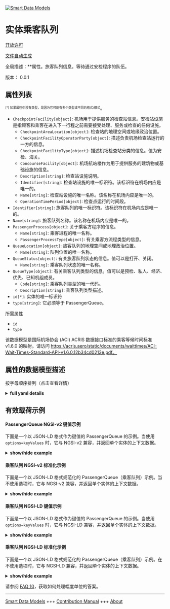 <!-- 10-Header -->  
[![Smart Data Models](https://smartdatamodels.org/wp-content/uploads/2022/01/SmartDataModels_logo.png "Logo")](https://smartdatamodels.org)  
实体乘客队列  
======<!-- /10-Header -->  
<!-- 15-License -->  
[开放许可](https://github.com/smart-data-models//dataModel.ACRIS/blob/master/PassengerQueue/LICENSE.md)  
[文件自动生成](https://docs.google.com/presentation/d/e/2PACX-1vTs-Ng5dIAwkg91oTTUdt8ua7woBXhPnwavZ0FxgR8BsAI_Ek3C5q97Nd94HS8KhP-r_quD4H0fgyt3/pub?start=false&loop=false&delayms=3000#slide=id.gb715ace035_0_60)  
<!-- /15-License -->  
<!-- 20-Description -->  
全局描述：**属性。旅客队列信息。等待通过安检程序的队伍。  
版本： 0.0.1  
<!-- /20-Description -->  
<!-- 30-PropertiesList -->  

## 属性列表  

<sup><sub>[*] 如果属性中没有类型，是因为它可能有多个类型或不同的格式/模式</sub></sup>。  
- `CheckpointFacility[object]`: 机场用于提供服务的检查站信息。安检站设施是指顾客和乘客在进入下一行程之前需要接受处理、服务或检查的任何设施。  	- `CheckpointAreaLocation[object]`: 检查站的地理空间或地缘政治位置。    
	- `CheckpointFacilityOperatorParty[object]`: 描述负责机场检查站运行的一方的信息。    
	- `CheckpointFacilityType[object]`: 描述机场检查站分类的信息。值为安检、海关。    
	- `ConcourseFacility[object]`: 机场航站楼作为用于提供服务的建筑物或基础设施的信息。    
	- `Description[string]`: 检查站设施说明。    
	- `Identifier[string]`: 检查站设施的唯一标识符。该标识符在机场内应是唯一的。    
	- `Name[string]`: 检查站设施的唯一名称。该名称在机场内应是唯一的。    
	- `OperationTimePeriod[object]`: 检查点运行的时间段。    
- `Identifier[string]`: 旅客队列的唯一标识符。该标识符在机场内应是唯一的。  - `Name[string]`: 旅客队列名称。该名称在机场内应是唯一的。  - `PassengerProcess[object]`: 关于乘客方程序的信息。  	- `Name[string]`: 乘客进程的唯一名称。    
	- `PassengerProcessType[object]`: 有关乘客方流程类型的信息。    
- `QueueLocation[object]`: 旅客队列的地理空间或地理政治位置。  	- `Name[string]`: 队列位置的唯一名称。    
- `QueueStatus[object]`: 有关旅客队列状态的信息。值可以是打开、关闭。  	- `Name[string]`: 乘客队列状态的唯一名称。    
- `QueueType[object]`: 有关乘客队列类型的信息。值可以是预检、私人、经济、优先、已知机组成员。  	- `Code[string]`: 乘客队列类型的唯一代码。    
	- `Description[string]`: 乘客队列类型描述。    
- `id[*]`: 实体的唯一标识符  - `type[string]`: 它必须等于 PassengerQueue。  <!-- /30-PropertiesList -->  
<!-- 35-RequiredProperties -->  
所需属性  
- `id`  - `type`  <!-- /35-RequiredProperties -->  
<!-- 40-RequiredProperties -->  
该数据模型是国际机场协会 (ACI) ACRIS 数据接口标准的乘客等候时间标准 v1.6.0 的映射。请访问 https://acris.aero/static/documents/waittimes/ACI-Wait-Times-Standard-API-v1.6.0.12b34cd0213e.pdf。  
<!-- /40-RequiredProperties -->  
<!-- 50-DataModelHeader -->  
## 属性的数据模型描述  
按字母顺序排列（点击查看详情）  
<!-- /50-DataModelHeader -->  
<!-- 60-ModelYaml -->  
<details><summary><strong>full yaml details</strong></summary>    
```yaml  
PassengerQueue:    
  description: Property. Information about the Passenger Party Queue. A line of people waiting to pass through the security checkpoint process.    
  properties:    
    CheckpointFacility:    
      description: 'Information about a Checkpoint in an Airport used to provide services. A Checkpoint facility is any facility where customers and passengers turn up and need to be processed, serviced or screened before proceeding to the next stage of their journey. '    
      properties:    
        CheckpointAreaLocation:    
          description: The geospatial or geopolitical location of a Checkpoint.    
          properties:    
            AirportElevation:    
              description: 'The height of an Airport, above sea level.'    
              properties:    
                AirportElevationUnitOfMeasurement:    
                  description: The unit of measure of the height of an Airport above sea level (FT for foot or M for metre).    
                  properties:    
                    Name:    
                      description: The name of the unit of measure for an Airport elevation above sea level.    
                      type: string    
                      x-ngsi:    
                        type: Property    
                  type: object    
                  x-ngsi:    
                    type: Property    
                Name:    
                  description: The name of an Airport elevation above sea level.    
                  type: string    
                  x-ngsi:    
                    type: Property    
                Value:    
                  description: The value of an Airport elevation above sea level.    
                  type: number    
                  x-ngsi:    
                    type: Property    
              type: object    
              x-ngsi:    
                type: Property    
            Latitude:    
              description: Coordinate of the latitude of the checkpoint area location.    
              type: number    
              x-ngsi:    
                type: Property    
            Longitude:    
              description: Coordinate of the longitude of the checkpoint area location.    
              type: number    
              x-ngsi:    
                type: Property    
            Name:    
              description: Unique name for geospatial or geopolitical location of a Checkpoint Area Location.    
              type: string    
              x-ngsi:    
                type: Property    
            Srid:    
              description: 'A Spatial Reference System Identifier (SRID), to identify the spatial coordinate system definitions'    
              type: number    
              x-ngsi:    
                type: Property    
            ZoneAreaLocation:    
              description: The geospatial or geopolitical location of a Queuing Zone in a Terminal.    
              properties:    
                Name:    
                  description: Unique name for the Zone Area Location.    
                  type: string    
                  x-ngsi:    
                    type: Property    
                TerminalAreaLocation:    
                  description: The geospatial or geopolitical location of an Airport Terminal building.    
                  properties:    
                    AirportLocation:    
                      description: The geospatial or geopolitical location of an Airport.    
                      properties:    
                        Latitude:    
                        Longitude:    
                        Name:    
                        Srid:    
                      type: object    
                      x-ngsi:    
                        type: Property    
                    Name:    
                      description: Unique name for the Terminal Area Location.    
                      type: string    
                      x-ngsi:    
                        type: Property    
                  type: object    
                  x-ngsi:    
                    type: Property    
              type: object    
              x-ngsi:    
                type: Property    
          type: object    
          x-ngsi:    
            type: Property    
        CheckpointFacilityOperatorParty:    
          description: Information that describes the Party responsible for the operation of a Checkpoint in an Airport.    
          properties:    
            Name:    
              description: Unique name of the Operator Party for the Checkpoint Facility.    
              type: string    
              x-ngsi:    
                type: Property    
          type: object    
          x-ngsi:    
            type: Property    
        CheckpointFacilityType:    
          description: 'Information that describes the classification for a Checkpoint in an Airport. Values are: Security Screening, Customs.'    
          properties:    
            Code:    
              description: Unique code for the Checkpoint Facility Type.    
              type: string    
              x-ngsi:    
                type: Property    
            Description:    
              description: Description of the Checkpoint Facility Type.    
              type: string    
              x-ngsi:    
                type: Property    
          type: object    
          x-ngsi:    
            type: Property    
        ConcourseFacility:    
          description: Information about an Airport Concourse as buildings or infrastructure used to provide services.    
          properties:    
            Identifier:    
              description: Unique identifier for the Concourse Facility.    
              type: string    
              x-ngsi:    
                type: Property    
            Name:    
              description: Unique name for the Concourse Facility.    
              type: string    
              x-ngsi:    
                type: Property    
            TerminalFacility:    
              description: Information about an Airport Terminal as buildings or infrastructure used to provide services.    
              properties:    
                AirportFacility:    
                  description: Information about an Airport as buildings or infrastructure used to provide services.    
                  properties:    
                    IataCode:    
                      description: Three character IATA code for the Airport.    
                      type: string    
                      x-ngsi:    
                        type: Property    
                    IcaoCode:    
                      description: Four character ICAO code for the Airport.    
                      type: string    
                      x-ngsi:    
                        type: Property    
                    Name:    
                      description: Common name of the Airport.    
                      type: string    
                      x-ngsi:    
                        type: Property    
                  type: object    
                  x-ngsi:    
                    type: Property    
                Identifier:    
                  description: Unique identifier for the Terminal Facility.    
                  type: string    
                  x-ngsi:    
                    type: Property    
                Name:    
                  description: Unique name for the Terminal Facility.    
                  type: string    
                  x-ngsi:    
                    type: Property    
              type: object    
              x-ngsi:    
                type: Property    
          type: object    
          x-ngsi:    
            type: Property    
        Description:    
          description: Description of the Checkpoint Facility.    
          type: string    
          x-ngsi:    
            type: Property    
        Identifier:    
          description: Unique identifier for the Checkpoint Facility. The identifier should be unique within an Airport.    
          type: string    
          x-ngsi:    
            type: Property    
        Name:    
          description: Unique name for the Checkpoint Facility. The name should be unique within an Airport.    
          type: string    
          x-ngsi:    
            type: Property    
        OperationTimePeriod:    
          description: The time period over which the Checkpoint is operating.    
          properties:    
            ClosingTime:    
              description: 'The date and time from when the Checkpoint Facility is closed. Date time should be UTC, compliant with ISO 8601 format (e.g. 2023-04-20T11:54:59Z)'    
              type: string    
              x-ngsi:    
                type: Property    
            OpeningTime:    
              description: 'The date and time from when the Checkpoint Facility is open. Date time should be UTC, compliant with ISO 8601 format (e.g. 2023-04-20T11:54:59Z)'    
              type: string    
              x-ngsi:    
                type: Property    
          type: object    
          x-ngsi:    
            type: Property    
      type: object    
      x-ngsi:    
        type: Property    
    Identifier:    
      description: Unique identifier for the Passenger Queue. The identifier should be unique within an Airport.    
      type: string    
      x-ngsi:    
        type: Property    
    Name:    
      description: Name of the Passenger Queue. The name should be unique within an Airport.    
      type: string    
      x-ngsi:    
        type: Property    
    PassengerProcess:    
      description: Information about the Passenger Party Process.    
      properties:    
        Name:    
          description: Unique name for the Passenger Process.    
          type: string    
          x-ngsi:    
            type: Property    
        PassengerProcessType:    
          description: Information about the type of Passenger Party Process.    
          properties:    
            Code:    
              description: Unique code for the type of Passenger Party Process.    
              type: string    
              x-ngsi:    
                type: Property    
            Description:    
              description: Description of the type of Passenger Party Process.    
              type: string    
              x-ngsi:    
                type: Property    
          type: object    
          x-ngsi:    
            type: Property    
      type: object    
      x-ngsi:    
        type: Property    
    QueueLocation:    
      description: The geospatial or geopolitical location of a Passenger Queue.    
      properties:    
        Name:    
          description: Unique name for the Queue Location.    
          type: string    
          x-ngsi:    
            type: Property    
      type: object    
      x-ngsi:    
        type: Property    
    QueueStatus:    
      description: 'Information about the status of a Passenger Queue. Values can be: Open, Closed.'    
      properties:    
        Name:    
          description: Unique name for the status of the Passenger Queue.    
          type: string    
          x-ngsi:    
            type: Property    
      type: object    
      x-ngsi:    
        type: Property    
    QueueType:    
      description: 'Information about the type of a Passenger Queue. Values can be: Pre-Check, Private, Economy, Priority, KnownCrewMember.'    
      properties:    
        Code:    
          description: Unique code for the type of Passenger Queue.    
          type: string    
          x-ngsi:    
            type: Property    
        Description:    
          description: Description of the type of Passenger Queue.    
          type: string    
          x-ngsi:    
            type: Property    
      type: object    
      x-ngsi:    
        type: Property    
    id:    
      anyOf:    
        - description: Identifier format of any NGSI entity    
          maxLength: 256    
          minLength: 1    
          pattern: ^[\w\-\.\{\}\$\+\*\[\]`|~^@!,:\\]+$    
          type: string    
          x-ngsi:    
            type: Property    
        - description: Identifier format of any NGSI entity    
          format: uri    
          type: string    
          x-ngsi:    
            type: Property    
      description: Unique identifier of the entity    
      x-ngsi:    
        type: Property    
    type:    
      description: It must be equal to PassengerQueue.    
      enum:    
        - PassengerQueue    
      type: string    
      x-ngsi:    
        type: Property    
  required:    
    - id    
    - type    
  type: object    
  x-derived-from: https://acris.aero/static/documents/waittimes/ACI-Wait-Times-API-Specification-v1.6.0.1c4ec122da9a.yaml    
  x-disclaimer: 'Redistribution and use in source and binary forms, with or without modification, are permitted  provided that the license conditions are met. Copyleft (c) 2022 Contributors to Smart Data Models Program'    
  x-license-url: https://github.com/smart-data-models/dataModel.ACRIS/blob/master/PassengerQueue/LICENSE.md    
  x-model-schema: https://smart-data-models.github.io/dataModel.ACRIS/PassengerQueue/schema.json    
  x-model-tags: ACRIS    
  x-version: 0.0.1    
```  
</details>    
<!-- /60-ModelYaml -->  
<!-- 70-MiddleNotes -->  
<!-- /70-MiddleNotes -->  
<!-- 80-Examples -->  
## 有效载荷示例  
#### PassengerQueue NGSI-v2 键值示例  
下面是一个以 JSON-LD 格式作为键值的 PassengerQueue 的示例。当使用 `options=keyValues` 时，它与 NGSI-v2 兼容，并返回单个实体的上下文数据。  
<details><summary><strong>show/hide example</strong></summary>    
```json  
{  
  "id": "urn:ngsi-ld:QueueMeasurement:id:IEQX:79193255",  
  "type": "QueueMeasurement",  
  "Occupancy": 58,  
  "ProjectedWaitTime": 544.4,  
  "Throughput": 384,  
  "WaitTime": 645.9,  
  "MeasurementDevice": {  
    "Name": "",  
    "MeasurementDeviceLocation": {  
      "Name": ""  
    }  
  },  
  "MeasurementTimePeriod": {  
    "EndTime": "2023-03-22T18:59:02Z"  
  },  
  "PassengerQueue": {  
    "Identifier": "1",  
    "Name": "1",  
    "CheckpointFacility": {  
      "Description": "",  
      "Identifier": "1bdaec90-7a42-11e7-bb31-be2e44b06b34",  
      "Name": "Checkpoint B",  
      "CheckpointAreaLocation": {  
        "Latitude": 43.02,  
        "longitude": 3.08  
      },  
      "CheckpointFacilityOperatorParty": {  
        "Name": ""  
      },  
      "CheckpointFacilityType": {  
        "Code": "",  
        "Description": ""  
      },  
      "ConcourseFacility": {  
        "Identifier": "BA/B",  
        "Name": "Boarding Area B",  
        "TerminalFacility": {  
          "Identifier": "T1",  
          "Name": "Terminal 1",  
          "AirportFacility": {  
            "IataCode": "SFO",  
            "IcaoCode": "KSFO",  
            "Name": "San Francisco InternationalAirport"  
          }  
        }  
      },  
      "OperationTimePeriod": {  
        "ClosingTime": "",  
        "OpeningTime": ""  
      }  
    },  
    "PassengerProcess": {  
      "Name": "",  
      "PassengerProcessType": {  
        "Code": "",  
        "Description": ""  
      }  
    },  
    "QueueLocation": {  
      "Name": ""  
    },  
    "QueueStatus": {  
      "Name": ""  
    },  
    "QueueType": {  
      "Code": "",  
      "Description": ""  
    }  
  }  
}  
```  
</details>  
#### 乘客队列 NGSI-v2 标准化示例  
下面是一个以 JSON-LD 格式规范化的 PassengerQueue（乘客队列）示例。当不使用选项时，它与 NGSI-v2 兼容，并返回单个实体的上下文数据。  
<details><summary><strong>show/hide example</strong></summary>    
```json  
{  
    "id": "urn:ngsi-ld:PassengerQueue:id:CFYG:74194684",  
    "type": "PassengerQueue",  
    "Identifier": {  
        "type": "Text",  
        "value": "1"  
    },  
    "Name": {  
        "type": "Text",  
        "value": "1"  
    },  
    "CheckpointFacility": {  
        "type": "StructuredValue",  
        "value": {  
            "Description": "",  
            "Identifier": "1bdaec90-7a42-11e7-bb31-be2e44b06b34",  
            "Name": "Checkpoint B",  
            "CheckpointAreaLocation": {  
                "Latitude": 40.42,  
                "Longitude": 3.708,  
                "Name": "",  
                "Srid": 0,  
                "AirportElevation": {  
                    "Name": "",  
                    "Value": 3.6,  
                    "AirportElevationUnitOfMeasurement": {  
                        "Name": "Meters"  
                    }  
                },  
                "ZoneAreaLocation": {  
                    "Name": "",  
                    "TerminalAreaLocation": {  
                        "Name": "",  
                        "AirportLocation": {  
                            "Latitude": 40.42,  
                            "Longitude": 3.708,  
                            "Name": "Barajas",  
                            "Srid": 0  
                        }  
                    }  
                }  
            },  
            "CheckpointFacilityOperatorParty": {  
                "Name": ""  
            },  
            "CheckpointFacilityType": {  
                "Code": "",  
                "Description": ""  
            },  
            "ConcourseFacility": {  
                "Identifier": "BA/B",  
                "Name": "Boarding area B",  
                "TerminalFacility": {  
                    "Identifier": "T1",  
                    "Name": "Terminal 1",  
                    "AirportFacility": {  
                        "IataCode": "SFO",  
                        "IcaoCode": "KSFO",  
                        "Name": "San Francisco Internationl Airport"  
                    }  
                }  
            },  
            "OperationTimePeriod": {  
                "ClosingTime": "",  
                "OpeningTime": ""  
            }  
        }  
    },  
    "PassengerProcess": {  
        "type": "StructuredValue",  
        "value": {  
            "Name": "",  
            "PassengerProcessType": {  
                "Code": "",  
                "Description": ""  
            }  
        }  
    },  
    "QueueLocation": {  
        "type": "StructuredValue",  
        "value": {  
            "Name": ""  
        }  
    },  
    "QueueStatus": {  
        "type": "StructuredValue",  
        "value": {  
            "Name": ""  
        }  
    },  
    "QueueType": {  
        "type": "StructuredValue",  
        "value": {  
            "Code": "",  
            "Description": ""  
        }  
    }  
}  
```  
</details>  
#### 乘客队列 NGSI-LD 键值示例  
下面是一个以 JSON-LD 格式作为键值的 PassengerQueue 的示例。当使用 `options=keyValues` 时，它与 NGSI-LD 兼容，并返回单个实体的上下文数据。  
<details><summary><strong>show/hide example</strong></summary>    
```json  
{  
  "id": "urn:ngsi-ld:PassengerQueue:id:DLSH:49883369",  
  "type": "PassengerQueue",  
  "Identifier": "1",  
  "Name": "1",  
  "CheckpointFacility": {  
    "Description": "",  
    "Identifier": "1bdaec90-7a42-11e7-bb31-be2e44b06b34",  
    "Name": "Checkpoint B",  
    "CheckpointAreaLocation": {  
      "Latitude": 40.42,  
      "Longitude": 3.08,  
      "Name": "",  
      "$rid": 0  
    },  
    "CheckpointFacilityOperatorParty": {  
      "Name": ""  
    },  
    "CheckpointFacilityType": {  
      "Code": "",  
      "Description": ""  
    },  
    "ConcourseFacility": {  
      "Identifier": "BA/B",  
      "Name": "Boarding Area B",  
      "TerminalFacility": {  
        "Identifier": "T1",  
        "Name": "Terminal 1",  
        "AirportFacility": {  
          "IataCode": "SFO",  
          "IcaoCode": "KSFO",  
          "Name": "San Francisco International Airport"  
        }  
      }  
    },  
    "OperationTimePeriod": {  
      "ClosingTime": "",  
      "OpeningTime": ""  
    }  
  },  
  "PassengerProcess": {  
    "Name": "",  
    "PassengerProcessType": {  
      "Code": "",  
      "Description": ""  
    }  
  },  
  "QueueLocation": {  
    "Name":""  
  },  
  "QueueStatus": {  
    "Name":""  
  },  
  "QueueType": {  
    "Code": "",  
    "Description": ""  
  },  
    "@context": [  
        "https://raw.githubusercontent.com/smart-data-models/dataModel.ACRIS/master/context.jsonld"  
    ]  
}  
```  
</details>  
#### 乘客队列 NGSI-LD 标准化示例  
下面是一个以 JSON-LD 格式规范化的 PassengerQueue（乘客队列）示例。在不使用选项时，它与 NGSI-LD 兼容，并返回单个实体的上下文数据。  
<details><summary><strong>show/hide example</strong></summary>    
```json  
{  
    "id": "urn:ngsi-ld:PassengerQueue:id:CFYG:74194684",  
    "type": "PassengerQueue",  
    "Identifier": {  
        "type": "Property",  
        "value": "1"  
    },  
    "Name": {  
        "type": "Property",  
        "value": "1"  
    },  
    "CheckpointFacility": {  
        "type": "Property",  
        "value": {  
            "Description": "",  
            "Identifier": "1bdaec90-7a42-11e7-bb31-be2e44b06b34",  
            "Name": "Checkpoint B",  
            "CheckpointAreaLocation": {  
                "Latitude": 40.42,  
                "Longitude": 3.708,  
                "Name": "",  
                "Srid": 0,  
                "AirportElevation": {  
                    "Name": "",  
                    "Value": 3.6,  
                    "AirportElevationUnitOfMeasurement": {  
                        "Name": "Meters"  
                    }  
                },  
                "ZoneAreaLocation": {  
                    "Name": "",  
                    "TerminalAreaLocation": {  
                        "Name": "",  
                        "AirportLocation": {  
                            "Latitude": 40.42,  
                            "Longitude": 3.708,  
                            "Name": "Barajas",  
                            "Srid": 0  
                        }  
                    }  
                }  
            },  
            "CheckpointFacilityOperatorParty": {  
                "Name": ""  
            },  
            "CheckpointFacilityType": {  
                "Code": "",  
                "Description": ""  
            },  
            "ConcourseFacility": {  
                "Identifier": "BA/B",  
                "Name": "Boarding area B",  
                "TerminalFacility": {  
                    "Identifier": "T1",  
                    "Name": "Terminal 1",  
                    "AirportFacility": {  
                        "IataCode": "SFO",  
                        "IcaoCode": "KSFO",  
                        "Name": "San Francisco Internationl Airport"  
                    }  
                }  
            },  
            "OperationTimePeriod": {  
                "ClosingTime": "",  
                "OpeningTime": ""  
            }  
        }  
    },  
    "PassengerProcess": {  
        "type": "Property",  
        "value": {  
            "Name": "",  
            "PassengerProcessType": {  
                "Code": "",  
                "Description": ""  
            }  
        }  
    },  
    "QueueLocation": {  
        "type": "Property",  
        "value": {  
            "Name": ""  
        }  
    },  
    "QueueStatus": {  
        "type": "Property",  
        "value": {  
            "Name": ""  
        }  
    },  
    "QueueType": {  
        "type": "Property",  
        "value": {  
            "Code": "",  
            "Description": ""  
        }  
    },  
    "@context": [  
        "https://raw.githubusercontent.com/smart-data-models/dataModel.ACRIS/master/context.jsonld"  
    ]  
}  
```  
</details><!-- /80-Examples -->  
<!-- 90-FooterNotes -->  
<!-- /90-FooterNotes -->  
<!-- 95-Units -->  
请参阅 [FAQ 10](https://smartdatamodels.org/index.php/faqs/)，获取如何处理幅度单位的答案。  
<!-- /95-Units -->  
<!-- 97-LastFooter -->  
---  
[Smart Data Models](https://smartdatamodels.org) +++ [Contribution Manual](https://bit.ly/contribution_manual) +++ [About](https://bit.ly/Introduction_SDM)<!-- /97-LastFooter -->  
